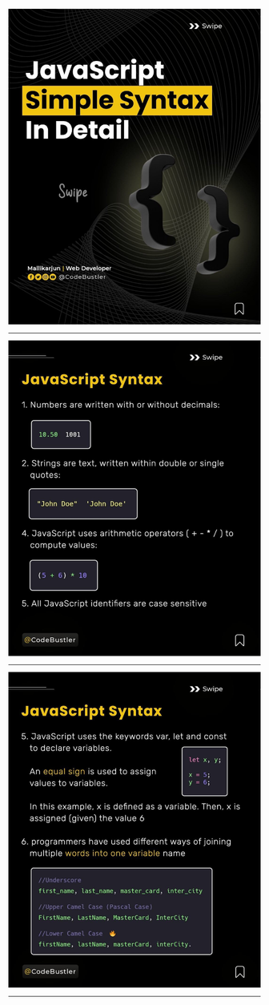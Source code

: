 ![syntax notes!](/01-JS-Basic/00-JS-Tutorial/04-JS-Syntax/notes/1.jpg "syntax notes")

---

![syntax notes!](/01-JS-Basic/00-JS-Tutorial/04-JS-Syntax/notes/2.jpg "syntax notes")

---

![syntax notes!](/01-JS-Basic/00-JS-Tutorial/04-JS-Syntax/notes/3.jpg "syntax notes")

---
